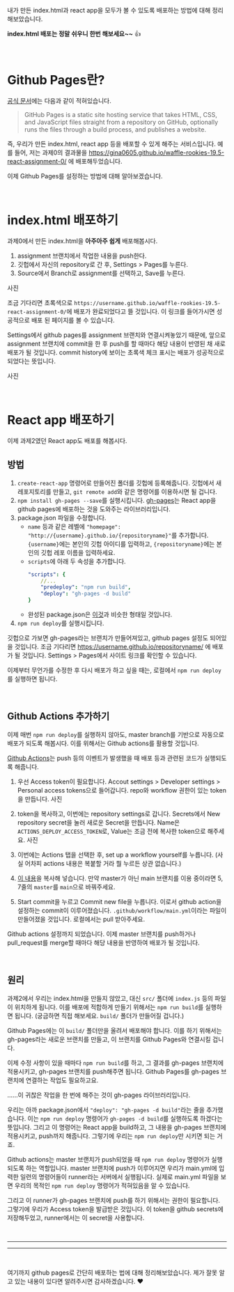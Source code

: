 내가 만든 index.html과 react app을 모두가 볼 수 있도록 배포하는 방법에 대해 정리해보았습니다.

**index.html 배포는 정말 쉬우니 한번 해보세요~~** :+1:

<br/>

# Github Pages란?
[공식 문서](https://docs.github.com/en/pages/getting-started-with-github-pages/about-github-pages)에는 다음과 같이 적혀있습니다.
> GitHub Pages is a static site hosting service that takes HTML, CSS, and JavaScript files straight from a repository on GitHub, optionally runs the files through a build process, and publishes a website.

즉, 우리가 만든 index.html, react app 등을 배포할 수 있게 해주는 서비스입니다.
예를 들어, 저는 과제0의 결과물을 https://gina0605.github.io/waffle-rookies-19.5-react-assignment-0/ 에 배포해두었습니다. 

이제 Github Pages를 설정하는 방법에 대해 알아보겠습니다.

<br/>

# index.html 배포하기
과제0에서 만든 index.html을 **아주아주 쉽게** 배포해봅시다.

1. assignment 브랜치에서 작업한 내용을 push한다.
1. 깃헙에서 자신의 repository로 간 후, Settings > Pages를 누른다.
1. Source에서 Branch로 assignment를 선택하고, Save를 누른다. 

사진

조금 기다리면 초록색으로 `https://username.github.io/waffle-rookies-19.5-react-assignment-0/`에 배포가 완료되었다고 뜰 것입니다.
이 링크를 들어가시면 성공적으로 배포 된 페이지를 볼 수 있습니다. 

Settings에서 github pages를 assignment 브랜치와 연결시켜놓았기 때문에,
앞으로 assignment 브랜치에 commit을 한 후 push를 할 때마다 해당 내용이 반영된 채 새로 배포가 될 것입니다.
commit history에 보이는 초록색 체크 표시는 배포가 성공적으로 되었다는 뜻입니다.

사진

<br/>

# React app 배포하기
이제 과제2였던 React app도 배포를 해봅시다.

## 방법
1. `create-react-app` 명령어로 만들어진 폴더를 깃헙에 등록해줍니다.
깃헙에서 새 레포지토리를 만들고, `git remote add`와 같은 명령어를 이용하시면 될 겁니다.
1. `npm install gh-pages --save`를 실행시킵니다.
[gh-pages](https://github.com/gitname/react-gh-pages)는 React app을 github pages에 배포하는 것을 도와주는 라이브러리입니다.
1. package.json 파일을 수정합니다.
    - `name` 등과 같은 레벨에 `"homepage": "http://{username}.github.io/{repositoryname}"`를 추가합니다.
    `{username}`에는 본인의 깃헙 아이디를 입력하고,
    `{repositoryname}`에는 본인의 깃헙 레포 이름을 입력하세요.
    - `scripts`에 아래 두 속성을 추가합니다.
        ```yaml
        "scripts": {
            //...
            "predeploy": "npm run build",
            "deploy": "gh-pages -d build"
        }
        ```
    - 완성된 package.json은 [이것](https://github.com/gina0605/react-github-pages/blob/master/package.json)과 비슷한 형태일 것입니다.
 1. `npm run deploy`를 실행시킵니다.
 
깃헙으로 가보면 gh-pages라는 브랜치가 만들어져있고, github pages 설정도 되어있을 것입니다.
조금 기다리면 https://username.github.io/repositoryname/ 에 배포가 될 것입니다.
Settings > Pages에서 사이트 링크를 확인할 수 있습니다.

이제부터 무언가를 수정한 후 다시 배포가 하고 싶을 때는, 로컬에서 `npm run deploy`를 실행하면 됩니다.

<br/>

## Github Actions 추가하기
이제 매번 `npm run deploy`를 실행하지 않아도, master branch를 기반으로 자동으로 배포가 되도록 해봅시다.
이를 위해서는 Github actions를 활용할 것입니다. 
 
[Github Actions](https://docs.github.com/en/actions/learn-github-actions/introduction-to-github-actions)는 push 등의 이벤트가 발생했을 때 배포 등과 관련된 코드가 실행되도록 해줍니다.

1. 우선 Access token이 필요합니다.
Accout settings > Developer settings > Personal access tokens으로 들어갑니다.
repo와 workflow 권한이 있는 token을 만듭니다.
사진

1. token을 복사하고, 이번에는 repository settings로 갑니다.
Secrets에서 New repository secret을 눌러 새로운 Secret을 만듭니다.
Name은 `ACTIONS_DEPLOY_ACCESS_TOKEN`로, Value는 조금 전에 복사한 token으로 해주세요.
사진

1. 이번에는 Actions 탭을 선택한 후, set up a workflow yourself를 누릅니다.
(사실 어차피 actions 내용은 복붙할 거라 뭘 누르든 상관 없습니다.)

1. [이 내용](https://github.com/gina0605/react-github-pages/blob/master/.github/workflows/main.yml)을 복사해 넣습니다.
만약 master가 아닌 main 브랜치를 이용 중이라면
5, 7줄의 `master`를 `main`으로 바꿔주세요.

1. Start commit을 누르고 Commit new file을 누릅니다.
이로서 github action을 설정하는 commit이 이루어졌습니다.
`.github/workflow/main.yml`이라는 파일이 만들어졌을 것입니다.
로컬에서는 pull 받아주세요.

Github actions 설정까지 되었습니다.
이제 master 브랜치를 push하거나 pull_request를 merge할 때마다 해당 내용을 반영하여 배포가 될 것입니다.


<br/>

## 원리

과제2에서 우리는 index.html을 만들지 않았고, 대신 `src/` 폴더에 `index.js` 등의 파일이 위치하게 됩니다.
이를 배포에 적합하게 만들기 위해서는 `npm run build`를 실행하면 됩니다.
(궁금하면 직접 해보세요.
`build/` 폴더가 만들어질 겁니다.)

Github Pages에는 이 `build/` 폴더만을 올려서 배포해야 합니다.
이를 하기 위해서는 gh-pages라는 새로운 브랜치를 만들고,
이 브랜치를 Github Pages와 연결시킬 겁니다.

이제 수정 사항이 있을 때마다 `npm run build`를 하고,
그 결과를 gh-pages 브랜치에 적용시키고,
gh-pages 브랜치를 push해주면 됩니다.
Github Pages를 gh-pages 브랜치에 연결하는 작업도 필요하고요.

......이 귀찮은 작업을 한 번에 해주는 것이 gh-pages 라이브러리입니다.

우리는 아까 package.json에서 `"deploy": "gh-pages -d build"`라는 줄을 추가했습니다.
이는 `npm run deploy` 명령어가 `gh-pages -d build`를 실행하도록 하겠다는 뜻입니다.
그리고 이 명령어는 React app을 build하고,
그 내용을 gh-pages 브랜치에 적용시키고, push까지 해줍니다.
그렇기에 우리는 `npm run deploy`만 시키면 되는 거죠.

Github actions는 master 브랜치가 push되었을 때 `npm run deploy` 명령어가 실행되도록 하는 역할입니다.
master 브랜치에 push가 이루어지면 우리가 main.yml에 입력한 일련의 명령어들이 runner라는 서버에서 실행됩니다.
실제로 main.yml 파일을 보면 우리의 목적인 `npm run deploy` 명령어가 적혀있음을 알 수 있습니다.

그리고 이 runner가 gh-pages 브랜치에 push를 하기 위해서는 권한이 필요합니다.
그렇기에 우리가 Access token을 발급받은 것입니다.
이 token을 github secrets에 저장해두었고,
runner에서는 이 secret을 사용합니다.

<br/>

---
---

<br/>

여기까지 github pages로 간단히 배포하는 법에 대해 정리해보았습니다.
제가 잘못 알고 있는 내용이 있다면 알려주시면 감사하겠습니다. :heart:
